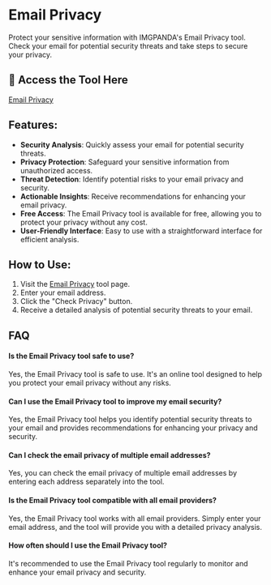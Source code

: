 # Email Privacy

Protect your sensitive information with IMGPANDA's Email Privacy tool. Check your email for potential security threats and take steps to secure your privacy.

## 🔗 Access the Tool Here
[Email Privacy](https://imgpanda.com/email-privacy/)

## Features:

- **Security Analysis**: Quickly assess your email for potential security threats.
- **Privacy Protection**: Safeguard your sensitive information from unauthorized access.
- **Threat Detection**: Identify potential risks to your email privacy and security.
- **Actionable Insights**: Receive recommendations for enhancing your email privacy.
- **Free Access**: The Email Privacy tool is available for free, allowing you to protect your privacy without any cost.
- **User-Friendly Interface**: Easy to use with a straightforward interface for efficient analysis.

## How to Use:

1. Visit the [Email Privacy](https://imgpanda.com/email-privacy/) tool page.
2. Enter your email address.
3. Click the "Check Privacy" button.
4. Receive a detailed analysis of potential security threats to your email.

## FAQ

#### Is the Email Privacy tool safe to use?

Yes, the Email Privacy tool is safe to use. It's an online tool designed to help you protect your email privacy without any risks.

#### Can I use the Email Privacy tool to improve my email security?

Yes, the Email Privacy tool helps you identify potential security threats to your email and provides recommendations for enhancing your privacy and security.

#### Can I check the email privacy of multiple email addresses?

Yes, you can check the email privacy of multiple email addresses by entering each address separately into the tool.

#### Is the Email Privacy tool compatible with all email providers?

Yes, the Email Privacy tool works with all email providers. Simply enter your email address, and the tool will provide you with a detailed privacy analysis.

#### How often should I use the Email Privacy tool?

It's recommended to use the Email Privacy tool regularly to monitor and enhance your email privacy and security.
